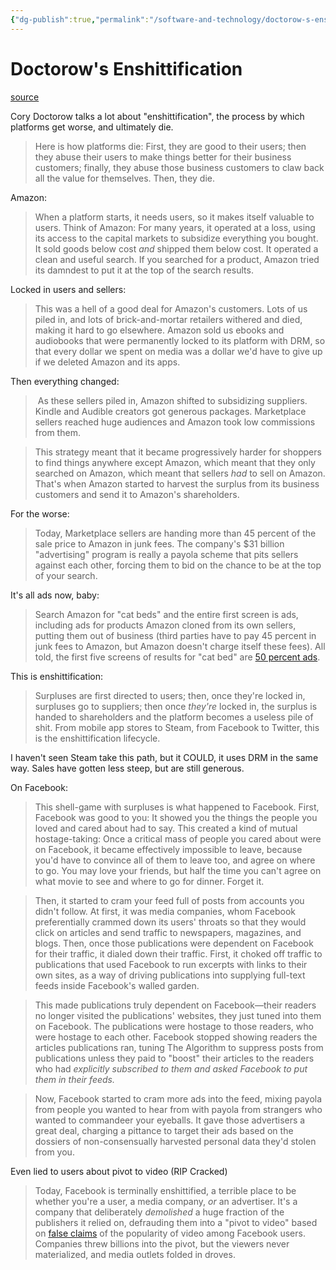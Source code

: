 ```yaml
---
{"dg-publish":true,"permalink":"/software-and-technology/doctorow-s-enshittification/","tags":["technology","doctorow"],"noteIcon":1}
---
```


# Doctorow's Enshittification

[source](https://www.wired.com/story/tiktok-platforms-cory-doctorow/)

Cory Doctorow talks a lot about "enshittification", the process by which platforms get worse, and ultimately die.

> Here is how platforms die: First, they are good to their users; then they abuse their users to make things better for their business customers; finally, they abuse those business customers to claw back all the value for themselves. Then, they die.

Amazon:

> When a platform starts, it needs users, so it makes itself valuable to users. Think of Amazon: For many years, it operated at a loss, using its access to the capital markets to subsidize everything you bought. It sold goods below cost _and_ shipped them below cost. It operated a clean and useful search. If you searched for a product, Amazon tried its damndest to put it at the top of the search results.

Locked in users and sellers:

> This was a hell of a good deal for Amazon's customers. Lots of us piled in, and lots of brick-and-mortar retailers withered and died, making it hard to go elsewhere. Amazon sold us ebooks and audiobooks that were permanently locked to its platform with DRM, so that every dollar we spent on media was a dollar we'd have to give up if we deleted Amazon and its apps.

Then everything changed: 

>  As these sellers piled in, Amazon shifted to subsidizing suppliers. Kindle and Audible creators got generous packages. Marketplace sellers reached huge audiences and Amazon took low commissions from them.

> This strategy meant that it became progressively harder for shoppers to find things anywhere except Amazon, which meant that they only searched on Amazon, which meant that sellers _had_ to sell on Amazon. That's when Amazon started to harvest the surplus from its business customers and send it to Amazon's shareholders.

For the worse:

>Today, Marketplace sellers are handing more than 45 percent of the sale price to Amazon in junk fees. The company's $31 billion "advertising" program is really a payola scheme that pits sellers against each other, forcing them to bid on the chance to be at the top of your search.

It's all ads now, baby:

> Search Amazon for "cat beds" and the entire first screen is ads, including ads for products Amazon cloned from its own sellers, putting them out of business (third parties have to pay 45 percent in junk fees to Amazon, but Amazon doesn't charge itself these fees). All told, the first five screens of results for "cat bed" are [50 percent ads](https://pluralistic.net/2022/11/28/enshittification/#relentless-payola).

This is enshittification:

> Surpluses are first directed to users; then, once they're locked in, surpluses go to suppliers; then once _they're_ locked in, the surplus is handed to shareholders and the platform becomes a useless pile of shit. From mobile app stores to Steam, from Facebook to Twitter, this is the enshittification lifecycle.

I haven't seen Steam take this path, but it COULD, it uses DRM in the same way. Sales have gotten less steep, but are still generous.

On Facebook:

> This shell-game with surpluses is what happened to Facebook. First, Facebook was good to you: It showed you the things the people you loved and cared about had to say. This created a kind of mutual hostage-taking: Once a critical mass of people you cared about were on Facebook, it became effectively impossible to leave, because you'd have to convince all of them to leave too, and agree on where to go. You may love your friends, but half the time you can't agree on what movie to see and where to go for dinner. Forget it.

> Then, it started to cram your feed full of posts from accounts you didn't follow. At first, it was media companies, whom Facebook preferentially crammed down its users' throats so that they would click on articles and send traffic to newspapers, magazines, and blogs. Then, once those publications were dependent on Facebook for their traffic, it dialed down their traffic. First, it choked off traffic to publications that used Facebook to run excerpts with links to their own sites, as a way of driving publications into supplying full-text feeds inside Facebook's walled garden.

> This made publications truly dependent on Facebook—their readers no longer visited the publications' websites, they just tuned into them on Facebook. The publications were hostage to those readers, who were hostage to each other. Facebook stopped showing readers the articles publications ran, tuning The Algorithm to suppress posts from publications unless they paid to "boost" their articles to the readers who had _explicitly subscribed to them and asked Facebook to put them in their feeds._

> Now, Facebook started to cram more ads into the feed, mixing payola from people you wanted to hear from with payola from strangers who wanted to commandeer your eyeballs. It gave those advertisers a great deal, charging a pittance to target their ads based on the dossiers of non-consensually harvested personal data they'd stolen from you.

Even lied to users about pivot to video (RIP Cracked)

> Today, Facebook is terminally enshittified, a terrible place to be whether you're a user, a media company, _or_ an advertiser. It's a company that deliberately _demolished_ a huge fraction of the publishers it relied on, defrauding them into a "pivot to video" based on [false claims](https://slate.com/technology/2018/10/facebook-online-video-pivot-metrics-false.html) of the popularity of video among Facebook users. Companies threw billions into the pivot, but the viewers never materialized, and media outlets folded in droves.
